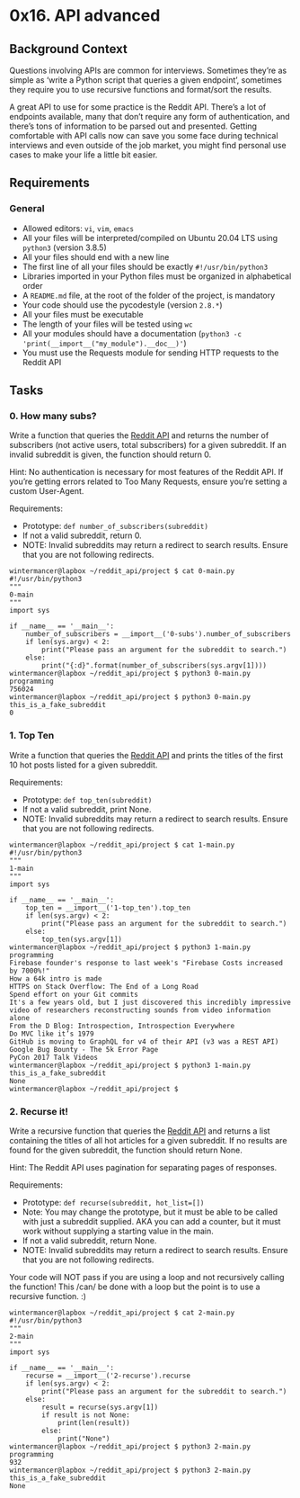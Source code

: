 # 0x16. API advanced
## Background Context

Questions involving APIs are common for interviews. Sometimes they’re as simple as ‘write a Python script that queries a given endpoint’, sometimes they require you to use recursive functions and format/sort the results.

A great API to use for some practice is the Reddit API. There’s a lot of endpoints available, many that don’t require any form of authentication, and there’s tons of information to be parsed out and presented. Getting comfortable with API calls now can save you some face during technical interviews and even outside of the job market, you might find personal use cases to make your life a little bit easier.
## Requirements
### General
* Allowed editors: `vi`, `vim`, `emacs`
* All your files will be interpreted/compiled on Ubuntu 20.04 LTS using `python3` (version 3.8.5)
* All your files should end with a new line
* The first line of all your files should be exactly `#!/usr/bin/python3`
* Libraries imported in your Python files must be organized in alphabetical order
* A `README.md` file, at the root of the folder of the project, is mandatory
* Your code should use the pycodestyle (version `2.8.*`)
* All your files must be executable
* The length of your files will be tested using `wc`
* All your modules should have a documentation (`python3 -c 'print(__import__("my_module").__doc__)'`)
* You must use the Requests module for sending HTTP requests to the Reddit API
## Tasks
### 0. How many subs?
Write a function that queries the [Reddit API](https://intranet.hbtn.io/rltoken/odMvR9obKnQCx5EaM6_YFA) and returns the number of subscribers (not active users, total subscribers) for a given subreddit. If an invalid subreddit is given, the function should return 0.

Hint: No authentication is necessary for most features of the Reddit API. If you’re getting errors related to Too Many Requests, ensure you’re setting a custom User-Agent.

Requirements:
* Prototype: `def number_of_subscribers(subreddit)`
* If not a valid subreddit, return 0.
* NOTE: Invalid subreddits may return a redirect to search results. Ensure that you are not following redirects.
~~~~
wintermancer@lapbox ~/reddit_api/project $ cat 0-main.py
#!/usr/bin/python3
"""
0-main
"""
import sys

if __name__ == '__main__':
    number_of_subscribers = __import__('0-subs').number_of_subscribers
    if len(sys.argv) < 2:
        print("Please pass an argument for the subreddit to search.")
    else:
        print("{:d}".format(number_of_subscribers(sys.argv[1])))
wintermancer@lapbox ~/reddit_api/project $ python3 0-main.py programming
756024
wintermancer@lapbox ~/reddit_api/project $ python3 0-main.py this_is_a_fake_subreddit
0
~~~~
### 1. Top Ten
Write a function that queries the [Reddit API](https://intranet.hbtn.io/rltoken/odMvR9obKnQCx5EaM6_YFA) and prints the titles of the first 10 hot posts listed for a given subreddit.

Requirements:
* Prototype: `def top_ten(subreddit)`
* If not a valid subreddit, print None.
* NOTE: Invalid subreddits may return a redirect to search results. Ensure that you are not following redirects.
~~~~
wintermancer@lapbox ~/reddit_api/project $ cat 1-main.py
#!/usr/bin/python3
"""
1-main
"""
import sys

if __name__ == '__main__':
    top_ten = __import__('1-top_ten').top_ten
    if len(sys.argv) < 2:
        print("Please pass an argument for the subreddit to search.")
    else:
        top_ten(sys.argv[1])
wintermancer@lapbox ~/reddit_api/project $ python3 1-main.py programming
Firebase founder's response to last week's "Firebase Costs increased by 7000%!"
How a 64k intro is made
HTTPS on Stack Overflow: The End of a Long Road
Spend effort on your Git commits
It's a few years old, but I just discovered this incredibly impressive video of researchers reconstructing sounds from video information alone
From the D Blog: Introspection, Introspection Everywhere
Do MVC like it’s 1979
GitHub is moving to GraphQL for v4 of their API (v3 was a REST API)
Google Bug Bounty - The 5k Error Page
PyCon 2017 Talk Videos
wintermancer@lapbox ~/reddit_api/project $ python3 1-main.py this_is_a_fake_subreddit
None
wintermancer@lapbox ~/reddit_api/project $
~~~~
###  2. Recurse it!
Write a recursive function that queries the [Reddit API](https://intranet.hbtn.io/rltoken/odMvR9obKnQCx5EaM6_YFA) and returns a list containing the titles of all hot articles for a given subreddit. If no results are found for the given subreddit, the function should return None.

Hint: The Reddit API uses pagination for separating pages of responses.

Requirements:
* Prototype: `def recurse(subreddit, hot_list=[])`
* Note: You may change the prototype, but it must be able to be called with just a subreddit supplied. AKA you can add a counter, but it must work without supplying a starting value in the main.
* If not a valid subreddit, return None.
* NOTE: Invalid subreddits may return a redirect to search results. Ensure that you are not following redirects.

Your code will NOT pass if you are using a loop and not recursively calling the function! This /can/ be done with a loop but the point is to use a recursive function. :)
~~~~
wintermancer@lapbox ~/reddit_api/project $ cat 2-main.py
#!/usr/bin/python3
"""
2-main
"""
import sys

if __name__ == '__main__':
    recurse = __import__('2-recurse').recurse
    if len(sys.argv) < 2:
        print("Please pass an argument for the subreddit to search.")
    else:
        result = recurse(sys.argv[1])
        if result is not None:
            print(len(result))
        else:
            print("None")
wintermancer@lapbox ~/reddit_api/project $ python3 2-main.py programming
932
wintermancer@lapbox ~/reddit_api/project $ python3 2-main.py this_is_a_fake_subreddit
None
~~~~